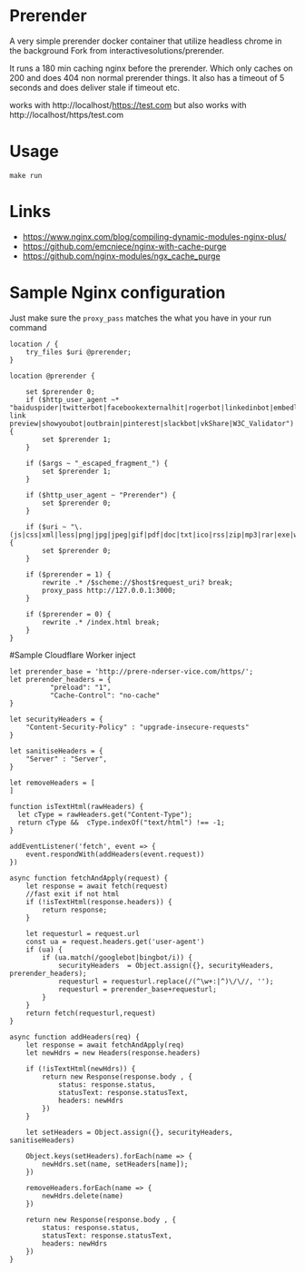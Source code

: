 Prerender
=========

A very simple prerender docker container that utilize headless chrome in the background
Fork from interactivesolutions/prerender.

It runs a 180 min caching nginx before the prerender. Which only caches on 200 and does 404 non normal prerender things. It also has a timeout of 5 seconds and does deliver stale if timeout etc.

works with http://localhost/https://test.com but also works with http://localhost/https/test.com

# Usage

`make run`

# Links
- https://www.nginx.com/blog/compiling-dynamic-modules-nginx-plus/
- https://github.com/emcniece/nginx-with-cache-purge
- https://github.com/nginx-modules/ngx_cache_purge

# Sample Nginx configuration

Just make sure the `proxy_pass` matches the what you have in your run command

```
location / {
    try_files $uri @prerender;
}

location @prerender {

    set $prerender 0;
    if ($http_user_agent ~* "baiduspider|twitterbot|facebookexternalhit|rogerbot|linkedinbot|embedly|quora link preview|showyoubot|outbrain|pinterest|slackbot|vkShare|W3C_Validator") {
        set $prerender 1;
    }

    if ($args ~ "_escaped_fragment_") {
        set $prerender 1;
    }

    if ($http_user_agent ~ "Prerender") {
        set $prerender 0;
    }

    if ($uri ~ "\.(js|css|xml|less|png|jpg|jpeg|gif|pdf|doc|txt|ico|rss|zip|mp3|rar|exe|wmv|doc|avi|ppt|mpg|mpeg|tif|wav|mov|psd|ai|xls|mp4|m4a|swf|dat|dmg|iso|flv|m4v|torrent|ttf|woff)") {
        set $prerender 0;
    }

    if ($prerender = 1) {
        rewrite .* /$scheme://$host$request_uri? break;
        proxy_pass http://127.0.0.1:3000;
    }

    if ($prerender = 0) {
        rewrite .* /index.html break;
    }
}
```

#Sample Cloudflare Worker inject
```
let prerender_base = 'http://prere-nderser-vice.com/https/';
let prerender_headers = {
          "preload": "1",
          "Cache-Control": "no-cache"
}

let securityHeaders = {
    "Content-Security-Policy" : "upgrade-insecure-requests"
}

let sanitiseHeaders = {
    "Server" : "Server",
}

let removeHeaders = [
]

function isTextHtml(rawHeaders) {
  let cType = rawHeaders.get("Content-Type");
  return cType &&  cType.indexOf("text/html") !== -1;
}

addEventListener('fetch', event => {
    event.respondWith(addHeaders(event.request))
})

async function fetchAndApply(request) {
    let response = await fetch(request)
    //fast exit if not html
    if (!isTextHtml(response.headers)) {
        return response;
    }

    let requesturl = request.url
    const ua = request.headers.get('user-agent')
    if (ua) {
        if (ua.match(/googlebot|bingbot/i)) {
            securityHeaders  = Object.assign({}, securityHeaders, prerender_headers);
            requesturl = requesturl.replace(/(^\w+:|^)\/\//, '');
            requesturl = prerender_base+requesturl;
        }
    }
    return fetch(requesturl,request)
}

async function addHeaders(req) {
    let response = await fetchAndApply(req)
    let newHdrs = new Headers(response.headers)

    if (!isTextHtml(newHdrs)) {
        return new Response(response.body , {
            status: response.status,
            statusText: response.statusText,
            headers: newHdrs
        })
    }

    let setHeaders = Object.assign({}, securityHeaders, sanitiseHeaders)

    Object.keys(setHeaders).forEach(name => {
        newHdrs.set(name, setHeaders[name]);
    })

    removeHeaders.forEach(name => {
        newHdrs.delete(name)
    })

    return new Response(response.body , {
        status: response.status,
        statusText: response.statusText,
        headers: newHdrs
    })
}
```